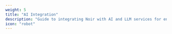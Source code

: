 ```yaml
---
weight: 5
title: "AI Integration"
description: "Guide to integrating Noir with AI and LLM services for enhanced endpoint detection and analysis"
icon: "robot"
---
```

